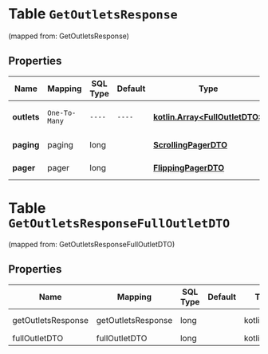 
# Table `GetOutletsResponse`
(mapped from: GetOutletsResponse)

## Properties
Name | Mapping | SQL Type | Default | Type | Description | Notes
---- | ------- | -------- | ------- | ---- | ----------- | -----
**outlets** | `One-To-Many` | `----` | `----`  | [**kotlin.Array&lt;FullOutletDTO&gt;**](FullOutletDTO.md) | Информация о точках продаж. | 
**paging** | paging | long |  | [**ScrollingPagerDTO**](ScrollingPagerDTO.md) |  |  [optional] [foreignkey]
**pager** | pager | long |  | [**FlippingPagerDTO**](FlippingPagerDTO.md) |  |  [optional] [foreignkey]


# **Table `GetOutletsResponseFullOutletDTO`**
(mapped from: GetOutletsResponseFullOutletDTO)

## Properties
Name | Mapping | SQL Type | Default | Type | Description | Notes
---- | ------- | -------- | ------- | ---- | ----------- | -----
getOutletsResponse | getOutletsResponse | long | | kotlin.Long | Primary Key | *one*
fullOutletDTO | fullOutletDTO | long | | kotlin.Long | Foreign Key | *many*





